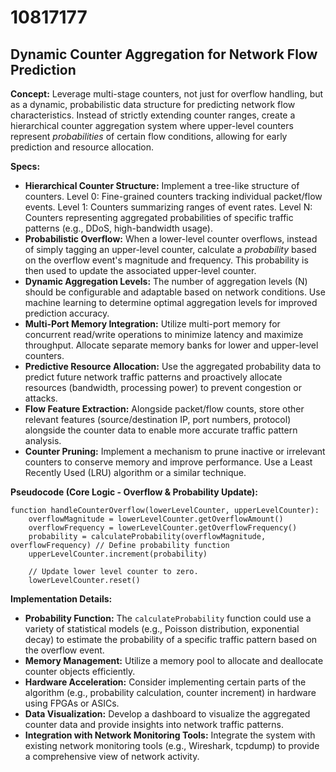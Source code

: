 # 10817177

## Dynamic Counter Aggregation for Network Flow Prediction

**Concept:** Leverage multi-stage counters, not just for overflow handling, but as a dynamic, probabilistic data structure for predicting network flow characteristics. Instead of strictly extending counter ranges, create a hierarchical counter aggregation system where upper-level counters represent *probabilities* of certain flow conditions, allowing for early prediction and resource allocation.

**Specs:**

*   **Hierarchical Counter Structure:** Implement a tree-like structure of counters. Level 0: Fine-grained counters tracking individual packet/flow events. Level 1: Counters summarizing ranges of event rates. Level N: Counters representing aggregated probabilities of specific traffic patterns (e.g., DDoS, high-bandwidth usage).
*   **Probabilistic Overflow:** When a lower-level counter overflows, instead of simply tagging an upper-level counter, calculate a *probability* based on the overflow event's magnitude and frequency. This probability is then used to update the associated upper-level counter.
*   **Dynamic Aggregation Levels:** The number of aggregation levels (N) should be configurable and adaptable based on network conditions. Use machine learning to determine optimal aggregation levels for improved prediction accuracy.
*   **Multi-Port Memory Integration:** Utilize multi-port memory for concurrent read/write operations to minimize latency and maximize throughput.  Allocate separate memory banks for lower and upper-level counters.
*   **Predictive Resource Allocation:** Use the aggregated probability data to predict future network traffic patterns and proactively allocate resources (bandwidth, processing power) to prevent congestion or attacks.
*   **Flow Feature Extraction:**  Alongside packet/flow counts, store other relevant features (source/destination IP, port numbers, protocol) alongside the counter data to enable more accurate traffic pattern analysis.
*   **Counter Pruning:** Implement a mechanism to prune inactive or irrelevant counters to conserve memory and improve performance. Use a Least Recently Used (LRU) algorithm or a similar technique.

**Pseudocode (Core Logic - Overflow & Probability Update):**

```
function handleCounterOverflow(lowerLevelCounter, upperLevelCounter):
    overflowMagnitude = lowerLevelCounter.getOverflowAmount()
    overflowFrequency = lowerLevelCounter.getOverflowFrequency()
    probability = calculateProbability(overflowMagnitude, overflowFrequency) // Define probability function
    upperLevelCounter.increment(probability)

    // Update lower level counter to zero.
    lowerLevelCounter.reset()
```

**Implementation Details:**

*   **Probability Function:** The `calculateProbability` function could use a variety of statistical models (e.g., Poisson distribution, exponential decay) to estimate the probability of a specific traffic pattern based on the overflow event.
*   **Memory Management:**  Utilize a memory pool to allocate and deallocate counter objects efficiently.
*   **Hardware Acceleration:**  Consider implementing certain parts of the algorithm (e.g., probability calculation, counter increment) in hardware using FPGAs or ASICs.
*   **Data Visualization:** Develop a dashboard to visualize the aggregated counter data and provide insights into network traffic patterns.
*   **Integration with Network Monitoring Tools:** Integrate the system with existing network monitoring tools (e.g., Wireshark, tcpdump) to provide a comprehensive view of network activity.